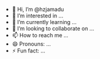 - 👋 Hi, I’m @hzjamadu
- 👀 I’m interested in ...
- 🌱 I’m currently learning ...
- 💞️ I’m looking to collaborate on ...
- 📫 How to reach me ...
- 😄 Pronouns: ...
- ⚡ Fun fact: ...

<!---
hzjamadu/hzjamadu is a ✨ special ✨ repository because its `README.md` (this file) appears on your GitHub profile.
You can click the Preview link to take a look at your changes.
--->
